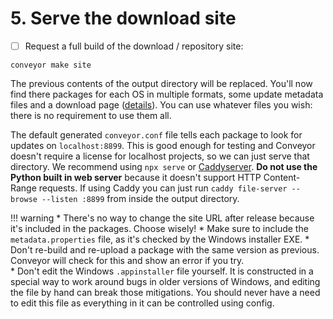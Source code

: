 # 5. Serve the download site

* [ ] Request a full build of the download / repository site:

```
conveyor make site
```

The previous contents of the output directory will be replaced. You'll now find there packages for each OS in multiple formats, some update metadata files and a download page ([details](../../outputs.md)). You can use whatever files you wish: there is no requirement to use them all.

The default generated `conveyor.conf` file tells each package to look for updates on `localhost:8899`. This is good enough for testing and Conveyor doesn't require a license for localhost projects, so we can just serve that directory. We recommend using `npx serve` or [Caddyserver](https://caddyserver.com/). **Do not use the Python built in web server** because it doesn't support HTTP Content-Range requests. If using Caddy you can just run `caddy file-server --browse --listen :8899` from inside the output directory.

!!! warning
    * There's no way to change the site URL after release because it's included in the packages. Choose wisely!
    * Make sure to include the `metadata.properties` file, as it's checked by the Windows installer EXE.
    * Don't re-build and re-upload a package with the same version as previous. Conveyor will check for this and show an error if you try.  
    * Don't edit the Windows `.appinstaller` file yourself. It is constructed in a special way to work around bugs in older versions of Windows, and editing the file by hand can break those mitigations. You should never have a need to edit this file as everything in it can be controlled using config.

<script>var tutorialSection = 5;</script>
